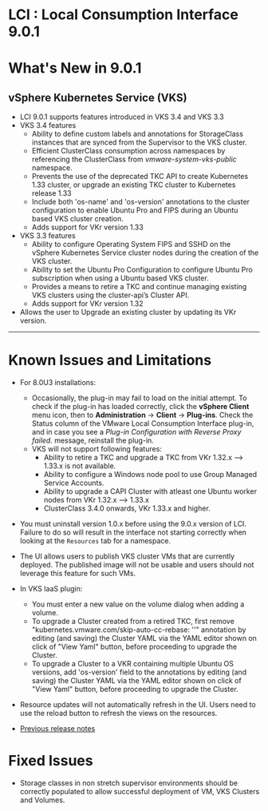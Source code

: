 
# LCI : Local Consumption Interface 9.0.1

# What's New in 9.0.1
## vSphere Kubernetes Service (VKS)
- LCI 9.0.1 supports features introduced in VKS 3.4 and VKS 3.3
- VKS 3.4 features
    - Ability to define custom labels and annotations for StorageClass instances that are synced from the Supervisor to the VKS cluster.
    - Efficient ClusterClass consumption across namespaces by referencing the ClusterClass from _vmware-system-vks-public_ namespace.
    - Prevents the use of the deprecated TKC API to create Kubernetes 1.33 cluster, or upgrade an existing TKC cluster to Kubernetes release 1.33
    - Include both 'os-name' and 'os-version' annotations to the cluster configuration to enable Ubuntu Pro and FIPS during an Ubuntu based VKS cluster creation.
    - Adds support for VKr version 1.33
- VKS 3.3 features
    - Ability to configure Operating System FIPS and SSHD on the vSphere Kubernetes Service cluster nodes during the creation of the VKS cluster.
    - Ability to set the Ubuntu Pro Configuration to configure Ubuntu Pro subscription when using a Ubuntu based VKS cluster.
    - Provides a means to retire a TKC and continue managing existing VKS clusters using the cluster-api’s Cluster API.
    - Adds support for VKr version 1.32
- Allows the user to Upgrade an existing cluster by updating its VKr version.
--- 

# Known Issues and Limitations

- For 8.0U3 installations: 
    - Occasionally, the plug-in may fail to load on the initial attempt. To check if the plug-in has loaded correctly, click the **vSphere Client** menu icon, then to **Administration** -> **Client** -> **Plug-ins**. Check the Status column of the VMware Local Consumption Interface plug-in, and in case you see a *Plug-in Configuration with Reverse Proxy failed.* message, reinstall the plug-in.
    - VKS will not support following features:
        - Ability to retire a TKC and upgrade a TKC from VKr 1.32.x --> 1.33.x is not available.
        - Ability to configure a Windows node pool to use Group Managed Service Accounts.
        - Ability to upgrade a CAPI Cluster with atleast one Ubuntu worker nodes from VKr 1.32.x --> 1.33.x
        - ClusterClass 3.4.0 onwards, VKr 1.33.x and higher.

- You must uninstall version 1.0.x before using the 9.0.x version of LCI. Failure to do so will result in the interface not starting correctly when looking at the `Resources` tab for a namespace.

- The UI allows users to publish VKS cluster VMs that are currently deployed. The published image will not be usable and users should not leverage this feature for such VMs.

- In VKS IaaS plugin:
    - You must enter a new value on the volume dialog when adding a volume.
    - To upgrade a Cluster created from a retired TKC, first remove "kubernetes.vmware.com/skip-auto-cc-rebase: ''" annotation by editing (and saving) the Cluster YAML via the YAML editor shown on click of "View Yaml" button, before proceeding to upgrade the Cluster.
    - To upgrade a Cluster to a VKR containing multiple Ubuntu OS versions, add 'os-version' field to the annotations by editing (and saving) the Cluster YAML via the YAML editor shown on click of "View Yaml" button, before proceeding to upgrade the Cluster.

- Resource updates will not automatically refresh in the UI. Users need to use the reload button to refresh the views on the resources.

- [Previous release notes](./Release_Notes_9_0_0.md)

# Fixed Issues

- Storage classes in non stretch supervisor environments should be correctly populated to allow successful deployment of VM, VKS Clusters and Volumes.
